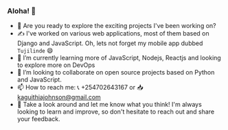 ### Aloha! 👋

- 🔭 Are you ready to explore the exciting projects I've been working on?
- :writing_hand: I've worked on various web applications, most of them based on Django and JavaScript. Oh, lets not forget my mobile app dubbed `Tujilinde` :smile:
- 🌱 I’m currently learning more of JavaScript, Nodejs, Reactjs and looking to explore more on DevOps
- 👯 I’m looking to collaborate on open source projects based on Python and JavaScript.
- 📫 How to reach me: :telephone_receiver: +254702643167 or :inbox_tray: kaguithiajohnson@gmail.com
- :eyes: Take a look around and let me know what you think! I'm always looking to learn and improve, so don't hesitate to reach out and share your feedback.
